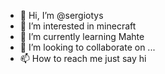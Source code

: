 - 👋 Hi, I’m @sergiotys
- 👀 I’m interested in minecraft
- 🌱 I’m currently learning Mahte
- 💞️ I’m looking to collaborate on ...
- 📫 How to reach me just say hi


<!---
sergiotys/sergiotys is a ✨ special ✨ repository because its `README.md` (this file) appears on your GitHub profile.
You can click the Preview link to take a look at your changes.
--->
